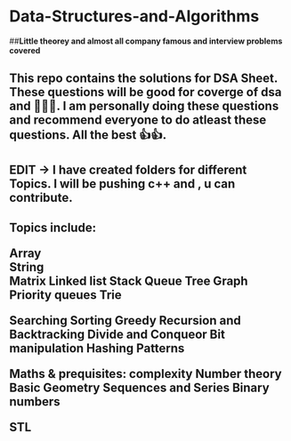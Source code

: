 # Data-Structures-and-Algorithms
##**Little theorey and almost all company famous and interview problems covered**
##  This repo contains the  solutions for DSA Sheet. These questions will be good for coverge of dsa and  👩‍💻👨. I am personally doing these questions and recommend everyone to do atleast these questions. All the best 👍👍.

## EDIT ->  I have created folders for different Topics. I will be pushing  c++ and , u can contribute.
<h2>Topics include:

Array
 <br>
String 
 <br>
Matrix
Linked list
Stack
Queue
Tree
Graph
Priority queues
Trie


Searching
Sorting
Greedy
Recursion and Backtracking
Divide and Conqueor
Bit manipulation
Hashing
Patterns


Maths & prequisites:
complexity
Number theory
Basic Geometry
Sequences and Series
Binary numbers
 
 
STL
</h2>
